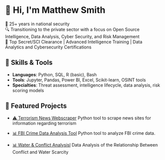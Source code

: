 # 👋 Hi, I'm Matthew Smith

🎯 25+ years in national security                                                                            
🔍 Transitioning to the private sector with a focus on Open Source Intelligence, Data Analysis, Cyber Security, and Risk Management  
🔐 Top Secret/SCI Clearance | Advanced Intelligence Training | Data Analytics and Cybersecurity Certifications 

## 🚀 Skills & Tools
- **Languages**: Python, SQL, R (basic), Bash
- **Tools**: Jupyter, Pandas, Power BI, Excel, Scikit-learn, OSINT tools
- **Specialties**: Threat assessment, intelligence lifecycle, data analysis, risk scoring models

## 📂 Featured Projects
- [⚠️ Terrorism News Webscraper](https://github.com/msmith150/Crime-and-Terrorism-Tools)
  Python tool to scrape news sites for information regarding terrorism

- [📊 FBI Crime Data Analysis Tool](https://github.com/msmith150/Crime-and-Terrorism-Tools)
  Python tool to analyze FBI crime data.

- [📊 Water & Conflict Analysisl](https://github.com/msmith150/Water-Conflict-Analysis)
  Data Analysis of the Relationship Between Conflict and Water Scarcity




